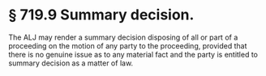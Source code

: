 # § 719.9   Summary decision.

The ALJ may render a summary decision disposing of all or part of a proceeding on the motion of any party to the proceeding, provided that there is no genuine issue as to any material fact and the party is entitled to summary decision as a matter of law.




